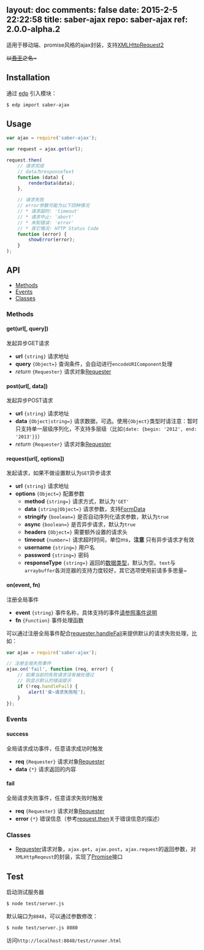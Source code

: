 layout: doc
comments: false
date: 2015-2-5 22:22:58
title: saber-ajax
repo: saber-ajax
ref: 2.0.0-alpha.2
---

适用于移动端、promise风格的ajax封装，支持[XMLHttpRequest2](http://www.w3.org/TR/XMLHttpRequest2/)

<del>以<a href="http://baike.baidu.com/view/8420590.htm" target="_blank">吾王</a>之名~</del>

## Installation

通过 [edp](https://github.com/ecomfe/edp) 引入模块：

```sh
$ edp import saber-ajax
```

## Usage

```js
var ajax = require('saber-ajax');

var request = ajax.get(url);

request.then(
    // 请求完成
    // data为responseText
    function (data) {
        renderData(data);
    },

    // 请求失败
    // error参数可能为以下四种情况
    // * 请求超时: 'timeout'
    // * 请求中止: 'abort'
    // * 未知错误: 'error'
    // * 其它情况: HTTP Status Code
    function (error) {
        showError(error);
    }
);
```

## API

* [Methods](#methods)
* [Events](#events)
* [Classes](#classes)

### Methods

#### get(url[, query])

发起异步GET请求

* **url** `{string}` 请求地址
* **query** `{Object=}` 查询条件，会自动进行`encodeURIComponent`处理
* _return_ `{Requester}` 请求对象[Requester](doc/requester.html)

#### post(url[, data])

发起异步POST请求

* **url** `{string}` 请求地址
* **data** `{Object|string=}` 请求数据，可选。使用`{Object}`类型时请注意：暂时只支持单一层级序列化，不支持多层级（比如`{date: {begin: '2012', end: '2013'}}`）
* _return_ `{Requester}` 请求对象[Requester](doc/requester.html)

#### request(url[, options])

发起请求，如果不做设置默认为`GET`异步请求

* **url** `{string}` 请求地址
* **options** `{Object=}` 配置参数
    * **method** `{string=}` 请求方式，默认为`'GET'`
    * **data** `{string|Object=}` 请求参数，支持[FormData](http://www.w3.org/TR/XMLHttpRequest2/#interface-formdata)
    * **stringify** `{boolean=}` 是否自动序列化请求参数，默认为`true`
    * **async** `{boolean=}` 是否异步请求，默认为`true`
    * **headers** `{Object=}` 需要额外设置的请求头
    * **timeout** `{number=)` 请求超时时间，单位ms，**注意** 只有异步请求才有效
    * **username** `{string=}` 用户名
    * **password** `{string=}` 密码
    * **responseType** `{string=}` 返回的[数据类型](http://www.w3.org/TR/XMLHttpRequest2/#xmlhttprequestresponsetype)，默认为空。`text`与`arraybuffer`各浏览器的支持力度较好，其它选项使用前请多多思量~


#### on(event, fn)

注册全局事件

* **event** `{string}` 事件名称，具体支持的事件[请参照事件说明](#events)
* **fn** `{Function}` 事件处理函数


可以通过注册全局事件配合[requester.handleFail](#handlefail)来提供默认的请求失败处理，比如：

```js
var ajax = require('saber-ajax');

// 注册全局失败事件
ajax.on('fail', function (req, error) {
    // 如果当前的失败请求没有被处理过
    // 则显示默认的错误提示
    if (!req.handleFail) {
        alert('亲~请求失败啦');
    }
});
```

### Events

#### success

全局请求成功事件，任意请求成功时触发

* **req** `{Requester}` 请求对象[Requester](doc/requester.html)
* **data** `{*}` 请求返回的内容

#### fail

全局请求失败事件，任意请求失败时触发

* **req** `{Requester}` 请求对象[Requester](doc/requester.html)
* **error** `{*}` 错误信息（参考[request.then](#then-onfulfill-onreject-)关于错误信息的描述）

### Classes

 * [Requester](doc/requester.html)请求对象，`ajax.get`，`ajax.post`，`ajax.request`的返回参数，对`XMLHttpReqeust`的封装，实现了[Promise](https://github.com/ecomfe/saber-promise)接口

## Test

启动测试服务器

```sh
$ node test/server.js
```

默认端口为`8848`，可以通过参数修改：

```sh
$ node test/server.js 8080
```

访问`http://localhost:8848/test/runner.html`